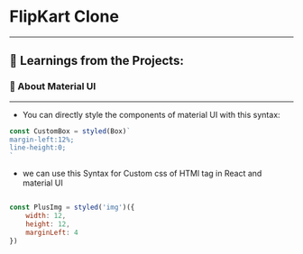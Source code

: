 # FlipKart Clone
__________________________



## 🎯 Learnings from the Projects:

 ### 📌 About Material UI
 __________________________
* You can directly style the components of material UI with this syntax:
```javascript
const CustomBox = styled(Box)`
margin-left:12%;
line-height:0;
`
```

* we can use this Syntax for Custom css of HTMl tag in React and material UI


```javascript

const PlusImg = styled('img')({
    width: 12,
    height: 12,
    marginLeft: 4
})
```

